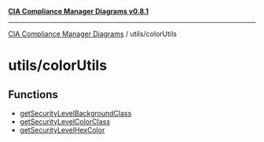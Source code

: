 [**CIA Compliance Manager Diagrams v0.8.1**](../../README.md)

***

[CIA Compliance Manager Diagrams](../../modules.md) / utils/colorUtils

# utils/colorUtils

## Functions

- [getSecurityLevelBackgroundClass](functions/getSecurityLevelBackgroundClass.md)
- [getSecurityLevelColorClass](functions/getSecurityLevelColorClass.md)
- [getSecurityLevelHexColor](functions/getSecurityLevelHexColor.md)
